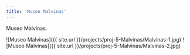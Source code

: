 ```yaml
---
title: 'Museo Malvinas'
---
```


Museo Malvinas.

![Museo Malvinas]({{ site.url }}/projects/proj-5-Malvinas/Malvinas-1.jpg)
![Museo Malvinas]({{ site.url }}/projects/proj-5-Malvinas/Malvinas-2.jpg)